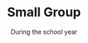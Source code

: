 ---
title: "Small Group"
category: "Connect"
description: "Involving both Bible study and community based activities, small groups gather together to connect, discuss, and share ideas within circles of 4-7 people. While reading passages directly from the Bible, these groups not only learn more about God, but also grow closer to one another as a tight knit community."
location: "San Luis Obispo"
date: "During the school year"
gif: "../../images/events/bball.gif"
link: ""
---